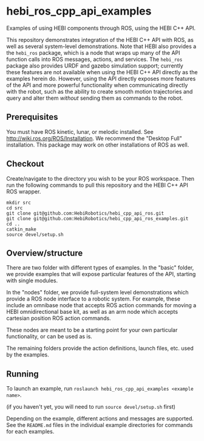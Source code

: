 # hebi_ros_cpp_api_examples

Examples of using HEBI components through ROS, using the HEBI C++ API.

This repository demonstrates integration of the HEBI C++ API with ROS, as well as several system-level demonstrations.  Note that HEBI also provides a the `hebi_ros` package, which is a node that wraps up many of the API function calls into ROS messages, actions, and services.  The `hebi_ros` package also provides URDF and gazebo simulation support; currently these features are not available when using the HEBI C++ API directly as the examples herein do.  However, using the API directly exposes more features of the API and more powerful functionality when communicating directly with the robot, such as the ability to create smooth motion trajectories and query and alter them _without_ sending them as commands to the robot.

## Prerequisites

You must have ROS kinetic, lunar, or melodic installed.  See http://wiki.ros.org/ROS/Installation.  We recommend the "Desktop Full" installation.  This package may work on other installations of ROS as well.

## Checkout

Create/navigate to the directory you wish to be your ROS workspace.  Then run the following commands to pull this repository and the HEBI C++ API ROS wrapper.

```
mkdir src
cd src
git clone git@github.com:HebiRobotics/hebi_cpp_api_ros.git
git clone git@github.com:HebiRobotics/hebi_cpp_api_ros_examples.git
cd ..
catkin_make
source devel/setup.sh
```

## Overview/structure

There are two folder with different types of examples.  In the "basic" folder, we provide examples that will expose particular features of the API, starting with single modules.

In the "nodes" folder, we provide full-system level demonstrations which provide a ROS node interface to a robotic system.  For example, these include an omnibase node that accepts ROS action commands for moving a HEBI omnidirectional base kit, as well as an arm node which accepts cartesian position ROS action commands.

These nodes are meant to be a starting point for your own particular functionality, or can be used as is.

The remaining folders provide the action definitions, launch files, etc. used by the examples.

## Running

To launch an example, run `roslaunch hebi_ros_cpp_api_examples <example name>`.

(if you haven't yet, you will need to run `source devel/setup.sh` first)

Depending on the example, different actions and messages are supported.  See the `README.md` files in the individual example directories for commands for each examples.
